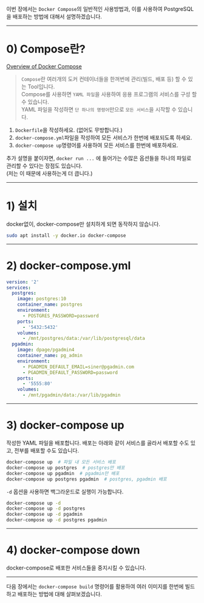 이번 장에서는 `Docker Compose`의 일반적인 사용방법과, 이를 사용하여 PostgreSQL을 배포하는 방법에 대해서 설명하겠습니다.

---

# 0) Compose란?

[Overview of Docker Compose](https://docs.docker.com/compose/overview/)
>`Compose`란 여러개의 도커 컨테이너들을 한꺼번에 관리(빌드, 배포 등) 할 수 있는 Tool입니다.<br>
Compose를 사용하면 `YAML 파일`을 사용하여 응용 프로그램의 서비스를 구성 할 수 있습니다.<br>
YAML 파일을 작성하면 `단 하나의 명령어`만으로 `모든 서비스`을 시작할 수 있습니다.<br>

>
1. `Dockerfile`을 작성하세요. (없어도 무방합니다.)
2. `docker-compose.yml`파일을 작성하여 모든 서비스가 한번에 배포되도록 하세요.
3. `docker-compose up`명령어를 사용하여 모든 서비스를 한번에 배포하세요.

추가 설명을 붙이자면, `docker run ...` 에 들어가는 수많은 옵션들을 하나의 파일로 관리할 수 있다는 장점도 있습니다.<br>
(저는 이 때문에 사용하는게 더 큽니다.)

---

# 1) 설치

docker없이, docker-compose만 설치하게 되면 동작하지 않습니다.

```bash
sudo apt install -y docker.io docker-compose
```

---

# 2) docker-compose.yml

```yaml
version: '2'
services:
  postgres:
    image: postgres:10
    container_name: postgres
    environment:
      - POSTGRES_PASSWORD=password
    ports:
      - '5432:5432'
    volumes:
      - /mnt/postgres/data:/var/lib/postgresql/data
  pgadmin:
    image: dpage/pgadmin4
    container_name: pg_admin
    environment:
      - PGADMIN_DEFAULT_EMAIL=siner@pgadmin.com
      - PGADMIN_DEFAULT_PASSWORD=password
    ports:
      - '5555:80'
    volumes:
      - /mnt/pgadmin/data:/var/lib/pgadmin
```

---

# 3) docker-compose up

작성한 YAML 파일을 배포합니다.
배포는 아래와 같이 서비스를 골라서 배포할 수도 있고, 전부를 배포할 수도 있습니다.
```bash
docker-compose up  # 파일 내 모든 서비스 배포
docker-compose up postgres  # postgres만 배포
docker-compose up pgadmin  # pgadmin만 배포
docker-compose up postgres pgadmin  # postgres, pgadmin 배포
```

<script id="asciicast-avMMMaWlI7T93vAnXsg7XQgqS" src="https://asciinema.org/a/avMMMaWlI7T93vAnXsg7XQgqS.js" async></script>

`-d` 옵션을 사용하면 백그라운드로 실행이 가능합니다.
```bash
docker-compose up -d
docker-compose up -d postgres
docker-compose up -d pgadmin
docker-compose up -d postgres pgadmin
```

<script id="asciicast-GeYpgwoYQyWHQl3eKd1j4Bgob" src="https://asciinema.org/a/GeYpgwoYQyWHQl3eKd1j4Bgob.js" async></script>

---

# 4) docker-compose down

docker-compose로 배포한 서비스들을 중지시킬 수 있습니다.

<script id="asciicast-eIq4bdDIHveF3qVFgsDKJ009M" src="https://asciinema.org/a/eIq4bdDIHveF3qVFgsDKJ009M.js" async></script>

---

다음 장에서는 `docker-compose build` 명령어를 활용하여 여러 이미지를 한번에 빌드하고 배포하는 방법에 대해 살펴보겠습니다.
